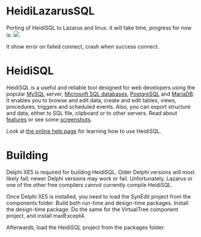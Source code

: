 # HeidiLazarusSQL

Porting of HeidiSQL to Lazarus and linux. it will take time, progress for now is:
<a href="https://i.imgur.com/d7Xt8qEl.png">
  <img src="https://imgur.com/d7Xt8qEl.png" />
</a>

It show error on failed connect, crash when success connect.

# HeidiSQL
HeidiSQL is a useful and reliable tool designed for web developers using the popular [MySQL](http://www.mysql.com/) server, [Microsoft SQL databases](http://www.microsoft.com/sql/), [PostgreSQL](http://www.postgresql.org/) and [MariaDB](http://www.mariadb.org/). It enables you to browse and edit data, create and edit tables, views, procedures, triggers and scheduled events. Also, you can export structure and data, either to SQL file, clipboard or to other servers. Read about [features](https://www.heidisql.com/#featurelist) or see some [screenshots](https://www.heidisql.com/screenshots.php). 

Look at [the online help page](http://www.heidisql.com/help.php) for learning how to use HeidiSQL.

# Building
Delphi XE5 is required for building HeidiSQL. Older Delphi versions will most likely fail; newer Delphi versions may work or fail. Unfortunately, Lazarus or one 
of the other free compilers cannot currently compile HeidiSQL.

Once Delphi XE5 is installed, you need to load the SynEdit project from the components folder. Build both run-time and design-time packages. Install the 
design-time package. Do the same for the VirtualTree component project, and install madExcept4.

Afterwards, load the HeidiSQL project from the packages folder.
